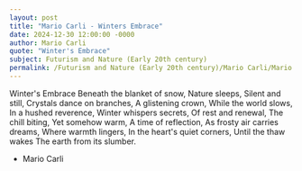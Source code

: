 ```yaml
---
layout: post
title: "Mario Carli - Winters Embrace"
date: 2024-12-30 12:00:00 -0000
author: Mario Carli
quote: "Winter's Embrace"
subject: Futurism and Nature (Early 20th century)
permalink: /Futurism and Nature (Early 20th century)/Mario Carli/Mario Carli - Winters Embrace
---
```


Winter's Embrace
Beneath the blanket of snow,
Nature sleeps,
Silent and still,
Crystals dance on branches,
A glistening crown,
While the world slows,
In a hushed reverence,
Winter whispers secrets,
Of rest and renewal,
The chill biting,
Yet somehow warm,
A time of reflection,
As frosty air carries dreams,
Where warmth lingers,
In the heart's quiet corners,
Until the thaw wakes
The earth from its slumber.


- Mario Carli
